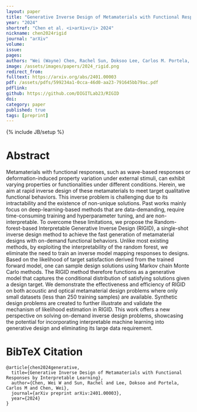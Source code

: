 ```yaml
---
layout: paper
title: "Generative Inverse Design of Metamaterials with Functional Responses by Interpretable Learning"
year: "2024"
shortref: "Chen et al. <i>arXiv</i> 2024"
nickname: chen2024rigid
journal: "arXiv"
volume: 
issue: 
pages: 
authors: "Wei (Wayne) Chen, Rachel Sun, Doksoo Lee, Carlos M. Portela, and Wei Chen"
image: /assets/images/papers/2024_rigid.png
redirect_from: 
fulltext: https://arxiv.org/abs/2401.00003
pdf: /assets/pdfs/599234a1-0cca-46d0-aa23-791645bb79ac.pdf
pdflink: 
github: https://github.com/DIGITLab23/RIGID
doi: 
category: paper
published: true
tags: [preprint]
---
```

{% include JB/setup %}

# Abstract 

Metamaterials with functional responses, such as wave-based responses or deformation-induced property variation under external stimuli, can exhibit varying properties or functionalities under different conditions. Herein, we aim at rapid inverse design of these metamaterials to meet target qualitative functional behaviors. This inverse problem is challenging due to its intractability and the existence of non-unique solutions. Past works mainly focus on deep-learning-based methods that are data-demanding, require time-consuming training and hyperparameter tuning, and are non-interpretable. To overcome these limitations, we propose the Random-forest-based Interpretable Generative Inverse Design (RIGID), a single-shot inverse design method to achieve the fast generation of metamaterial designs with on-demand functional behaviors. Unlike most existing methods, by exploiting the interpretability of the random forest, we eliminate the need to train an inverse model mapping responses to designs. Based on the likelihood of target satisfaction derived from the trained forward model, one can sample design solutions using Markov chain Monte Carlo methods. The RIGID method therefore functions as a generative model that captures the conditional distribution of satisfying solutions given a design target. We demonstrate the effectiveness and efficiency of RIGID on both acoustic and optical metamaterial design problems where only small datasets (less than 250 training samples) are available. Synthetic design problems are created to further illustrate and validate the mechanism of likelihood estimation in RIGID. This work offers a new perspective on solving on-demand inverse design problems, showcasing the potential for incorporating interpretable machine learning into generative design and eliminating its large data requirement.




# BibTeX Citation

```
@article{chen2024generative,
  title={Generative Inverse Design of Metamaterials with Functional Responses by Interpretable Learning},
  author={Chen, Wei W and Sun, Rachel and Lee, Doksoo and Portela, Carlos M and Chen, Wei},
  journal={arXiv preprint arXiv:2401.00003},
  year={2024}
}
```
